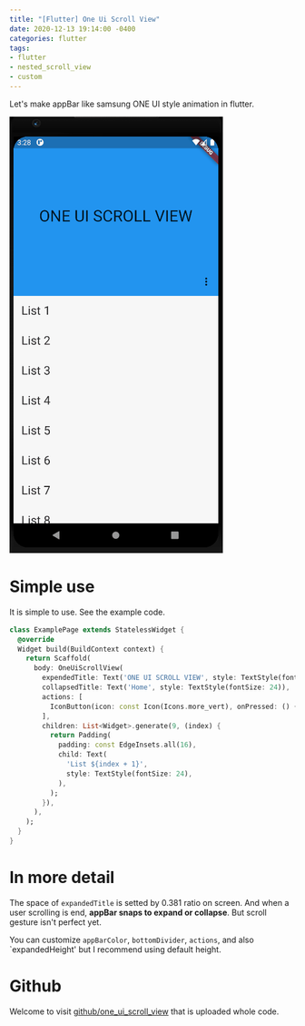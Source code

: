 ```yaml
---
title: "[Flutter] One Ui Scroll View"
date: 2020-12-13 19:14:00 -0400
categories: flutter
tags:
- flutter
- nested_scroll_view
- custom
---
```


Let's make appBar like samsung ONE UI style animation in flutter.

![one_ui_scroll_view_result](/assets/images/one_ui_scroll_view_result.gif)

# Simple use

It is simple to use. See the example code.

```dart
class ExamplePage extends StatelessWidget {
  @override
  Widget build(BuildContext context) {
    return Scaffold(
      body: OneUiScrollView(
        expendedTitle: Text('ONE UI SCROLL VIEW', style: TextStyle(fontSize: 32)),
        collapsedTitle: Text('Home', style: TextStyle(fontSize: 24)),
        actions: [
          IconButton(icon: const Icon(Icons.more_vert), onPressed: () {}),
        ],
        children: List<Widget>.generate(9, (index) {
          return Padding(
            padding: const EdgeInsets.all(16),
            child: Text(
              'List ${index + 1}',
              style: TextStyle(fontSize: 24),
            ),
          );
        }),
      ),
    );
  }
}
```



# In more detail

The space of `expandedTitle` is setted by 0.381 ratio on screen. And when a user scrolling is end, **appBar snaps to expand or collapse**. But scroll gesture isn't perfect yet. 

You can customize `appBarColor`, `bottomDivider`, `actions`, and also `expandedHeight' but I recommend using default height.

# Github

Welcome to visit [github/one_ui_scroll_view](https://github.com/jja08111/one_ui_scroll_view) that is uploaded whole code. 
